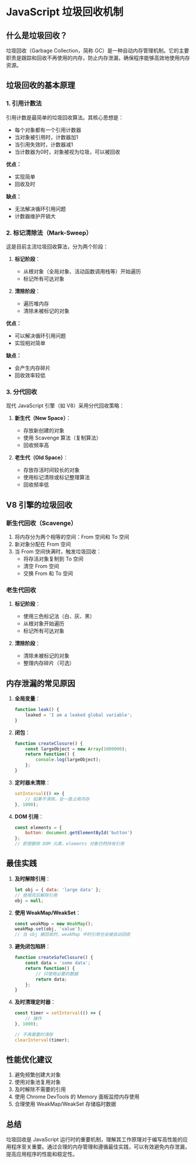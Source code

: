 # JavaScript 垃圾回收机制

## 什么是垃圾回收？

垃圾回收（Garbage Collection，简称 GC）是一种自动内存管理机制。它的主要职责是跟踪和回收不再使用的内存，防止内存泄漏，确保程序能够高效地使用内存资源。

## 垃圾回收的基本原理

### 1. 引用计数法

引用计数是最简单的垃圾回收算法。其核心思想是：
- 每个对象都有一个引用计数器
- 当对象被引用时，计数器加1
- 当引用失效时，计数器减1
- 当计数器为0时，对象被视为垃圾，可以被回收

**优点：**
- 实现简单
- 回收及时

**缺点：**
- 无法解决循环引用问题
- 计数器维护开销大

### 2. 标记清除法（Mark-Sweep）

这是目前主流垃圾回收算法，分为两个阶段：

1. **标记阶段**：
   - 从根对象（全局对象、活动函数调用栈等）开始遍历
   - 标记所有可达对象

2. **清除阶段**：
   - 遍历堆内存
   - 清除未被标记的对象

**优点：**
- 可以解决循环引用问题
- 实现相对简单

**缺点：**
- 会产生内存碎片
- 回收效率较低

### 3. 分代回收

现代 JavaScript 引擎（如 V8）采用分代回收策略：

1. **新生代（New Space）**：
   - 存放新创建的对象
   - 使用 Scavenge 算法（复制算法）
   - 回收频率高

2. **老生代（Old Space）**：
   - 存放存活时间较长的对象
   - 使用标记清除或标记整理算法
   - 回收频率低

## V8 引擎的垃圾回收

### 新生代回收（Scavenge）

1. 将内存分为两个相等的空间：From 空间和 To 空间
2. 新对象分配在 From 空间
3. 当 From 空间快满时，触发垃圾回收：
   - 将存活对象复制到 To 空间
   - 清空 From 空间
   - 交换 From 和 To 空间

### 老生代回收

1. **标记阶段**：
   - 使用三色标记法（白、灰、黑）
   - 从根对象开始遍历
   - 标记所有可达对象

2. **清除阶段**：
   - 清除未被标记的对象
   - 整理内存碎片（可选）

## 内存泄漏的常见原因

1. **全局变量**：
   ```javascript
   function leak() {
       leaked = 'I am a leaked global variable';
   }
   ```

2. **闭包**：
   ```javascript
   function createClosure() {
       const largeObject = new Array(1000000);
       return function() {
           console.log(largeObject);
       };
   }
   ```

3. **定时器未清除**：
   ```javascript
   setInterval(() => {
       // 如果不清除，会一直占用内存
   }, 1000);
   ```

4. **DOM 引用**：
   ```javascript
   const elements = {
       button: document.getElementById('button')
   };
   // 即使删除 DOM 元素，elements 对象仍然持有引用
   ```

## 最佳实践

1. **及时解除引用**：
   ```javascript
   let obj = { data: 'large data' };
   // 使用完后解除引用
   obj = null;
   ```

2. **使用 WeakMap/WeakSet**：
   ```javascript
   const weakMap = new WeakMap();
   weakMap.set(obj, 'value');
   // 当 obj 被回收时，weakMap 中的引用也会被自动回收
   ```

3. **避免闭包陷阱**：
   ```javascript
   function createSafeClosure() {
       const data = 'some data';
       return function() {
           // 只使用必要的数据
           return data;
       };
   }
   ```

4. **及时清理定时器**：
   ```javascript
   const timer = setInterval(() => {
       // 操作
   }, 1000);
   
   // 不再需要时清除
   clearInterval(timer);
   ```

## 性能优化建议

1. 避免频繁创建大对象
2. 使用对象池复用对象
3. 及时解除不需要的引用
4. 使用 Chrome DevTools 的 Memory 面板监控内存使用
5. 合理使用 WeakMap/WeakSet 存储临时数据

## 总结

垃圾回收是 JavaScript 运行时的重要机制，理解其工作原理对于编写高性能的应用程序至关重要。通过合理的内存管理和遵循最佳实践，可以有效避免内存泄漏，提高应用程序的性能和稳定性。
